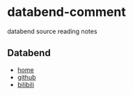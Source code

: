 # databend-comment

databend source reading notes


## Databend

* [home](https://databend.rs/doc)
* [github](https://github.com/datafuselabs/databend)
* [bilibili](https://space.bilibili.com/275673537)
